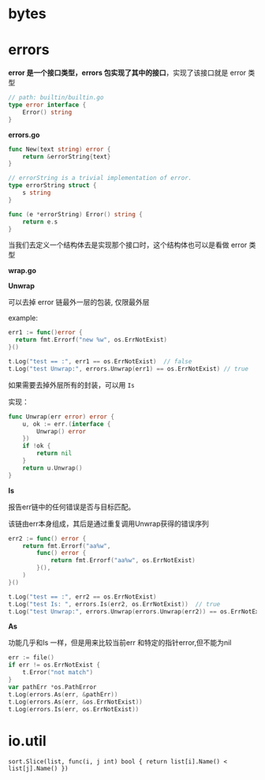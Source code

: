 # bytes

# errors

**error 是一个接口类型，errors 包实现了其中的接口**，实现了该接口就是 error 类型

```go
// path: builtin/builtin.go
type error interface {
	Error() string
}
```

**errors.go**

```go
func New(text string) error {
	return &errorString{text}
}

// errorString is a trivial implementation of error.
type errorString struct {
	s string
}

func (e *errorString) Error() string {
	return e.s
}
```

当我们去定义一个结构体去是实现那个接口时，这个结构体也可以是看做 error 类型

**wrap.go**

**Unwrap**

可以去掉 error 链最外一层的包装, 仅限最外层

example:

```go
err1 := func()error {
  return fmt.Errorf("new %w", os.ErrNotExist)
}()

t.Log("test == :", err1 == os.ErrNotExist)  // false
t.Log("test Unwrap:", errors.Unwrap(err1) == os.ErrNotExist) // true
```

如果需要去掉外层所有的封装，可以用 `Is`

实现：

```go
func Unwrap(err error) error {
	u, ok := err.(interface {
		Unwrap() error
	})
	if !ok {
		return nil
	}
	return u.Unwrap()
}
```

**Is**

报告err链中的任何错误是否与目标匹配。

该链由err本身组成，其后是通过重复调用Unwrap获得的错误序列

```go
err2 := func() error {
    return fmt.Errorf("aa%w",
        func() error {
            return fmt.Errorf("aa%w", os.ErrNotExist)
        }(),
    )
}()

t.Log("test == :", err2 == os.ErrNotExist)
t.Log("test Is: ", errors.Is(err2, os.ErrNotExist))  // true
t.Log("test Unwrap:", errors.Unwrap(errors.Unwrap(err2)) == os.ErrNotExist) // false

```

**As**

功能几乎和Is 一样，但是用来比较当前err 和特定的指针error,但不能为nil

```go
err := file()
if err != os.ErrNotExist {
    t.Error("not match")
}
var pathErr *os.PathError
t.Log(errors.As(err, &pathErr))
t.Log(errors.As(err, &os.ErrNotExist))
t.Log(errors.Is(err, os.ErrNotExist))
```





# io.util

```
sort.Slice(list, func(i, j int) bool { return list[i].Name() < list[j].Name() })
```

